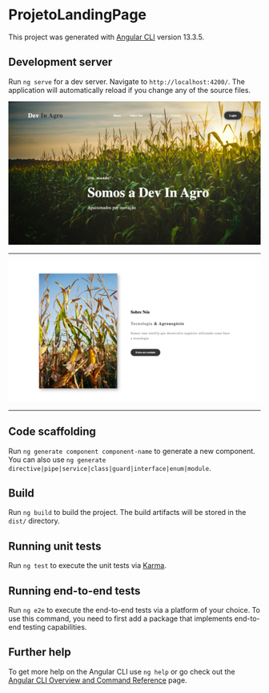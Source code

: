 # ProjetoLandingPage

This project was generated with [Angular CLI](https://github.com/angular/angular-cli) version 13.3.5.

## Development server

Run `ng serve` for a dev server. Navigate to `http://localhost:4200/`. The application will automatically reload if you change any of the source files.

<p align="center"><img src="https://github.com/Edu2805/dev-agro-landing-page/blob/main/src/assets/img/principal.png" title="Readme"/></p>
<hr>
<p align="center"><img src="https://github.com/Edu2805/dev-agro-landing-page/blob/main/src/assets/img/secundario.png" title="Readme"/></p>
<hr>

## Code scaffolding

Run `ng generate component component-name` to generate a new component. You can also use `ng generate directive|pipe|service|class|guard|interface|enum|module`.

## Build

Run `ng build` to build the project. The build artifacts will be stored in the `dist/` directory.

## Running unit tests

Run `ng test` to execute the unit tests via [Karma](https://karma-runner.github.io).

## Running end-to-end tests

Run `ng e2e` to execute the end-to-end tests via a platform of your choice. To use this command, you need to first add a package that implements end-to-end testing capabilities.

## Further help

To get more help on the Angular CLI use `ng help` or go check out the [Angular CLI Overview and Command Reference](https://angular.io/cli) page.
